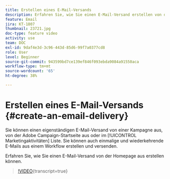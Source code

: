 ```yaml
---
title: Erstellen eines E-Mail-Versands
description: Erfahren Sie, wie Sie einen E-Mail-Versand erstellen von der Homepage aus.
feature: Email
jira: KT-1807
thumbnail: 23721.jpg
doc-type: feature video
activity: use
team: DOC
exl-id: 9daf4e3d-3c96-443d-85d6-99f7a0377cd8
role: User
level: Beginner
source-git-commit: 943599bd7ce139ef846f093ebda9084a91550aca
workflow-type: tm+mt
source-wordcount: '65'
ht-degree: 38%

---
```


# Erstellen eines E-Mail-Versands {#create-an-email-delivery}

Sie können einen eigenständigen E-Mail-Versand von einer Kampagne aus, von der Adobe Campaign-Startseite aus oder im [!UICONTROL Marketingaktivitäten] Liste. Sie können auch einmalige und wiederkehrende E-Mails aus einem Workflow erstellen und versenden.

Erfahren Sie, wie Sie einen E-Mail-Versand von der Homepage aus erstellen können.

>[!VIDEO](https://video.tv.adobe.com/v/23721?learn=on){transcript=true}
